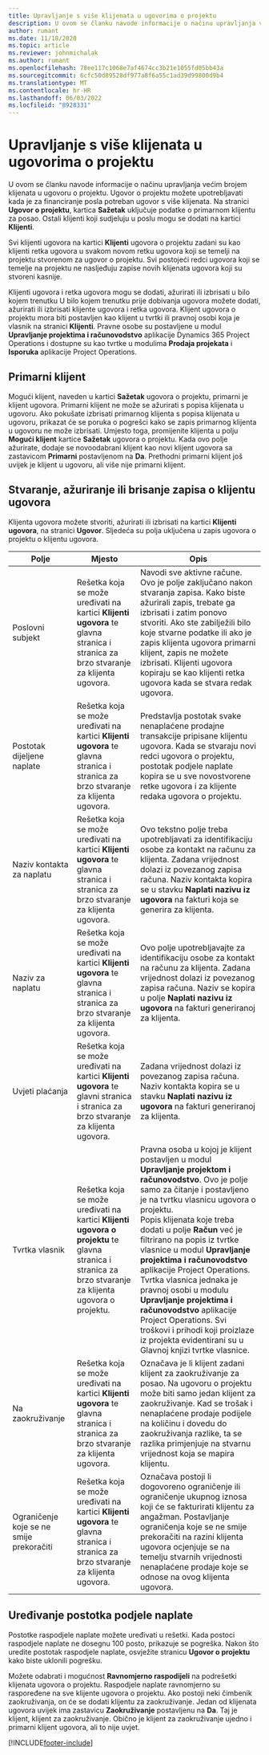 ```yaml
---
title: Upravljanje s više klijenata u ugovorima o projektu
description: U ovom se članku navode informacije o načinu upravljanja većim brojem klijenata u ugovoru o projektu.
author: rumant
ms.date: 11/18/2020
ms.topic: article
ms.reviewer: johnmichalak
ms.author: rumant
ms.openlocfilehash: 78ee117c1068e7af4674cc3b21e1055fd05bb43a
ms.sourcegitcommit: 6cfc50d89528df977a8f6a55c1ad39d99800d9b4
ms.translationtype: MT
ms.contentlocale: hr-HR
ms.lasthandoff: 06/03/2022
ms.locfileid: "8928331"
---
```

# <a name="manage-multiple-customers-on-project-contracts"></a>Upravljanje s više klijenata u ugovorima o projektu

U ovom se članku navode informacije o načinu upravljanja većim brojem klijenata u ugovoru o projektu. Ugovor o projektu možete upotrebljavati kada je za financiranje posla potreban ugovor s više klijenata. Na stranici **Ugovor o projektu**, kartica **Sažetak** uključuje podatke o primarnom klijentu za posao. Ostali klijenti koji sudjeluju u poslu mogu se dodati na kartici **Klijenti**.

Svi klijenti ugovora na kartici **Klijenti** ugovora o projektu zadani su kao klijenti retka ugovora u svakom novom retku ugovora koji se temelji na projektu stvorenom za ugovor o projektu. Svi postojeći redci ugovora koji se temelje na projektu ne nasljeđuju zapise novih klijenata ugovora koji su stvoreni kasnije.

Klijenti ugovora i retka ugovora mogu se dodati, ažurirati ili izbrisati u bilo kojem trenutku U bilo kojem trenutku prije dobivanja ugovora možete dodati, ažurirati ili izbrisati klijente ugovora i retka ugovora. Klijent ugovora o projektu mora biti postavljen kao klijent u tvrtki ili pravnoj osobi koja je vlasnik na stranici **Klijenti**. Pravne osobe su postavljene u modul **Upravljanje projektima i računovodstvo** aplikacije Dynamics 365 Project Operations i dostupne su kao tvrtke u modulima **Prodaja projekata** i **Isporuka** aplikacije Project Operations.

## <a name="primary-customers"></a>Primarni klijent

Mogući klijent, naveden u kartici **Sažetak** ugovora o projektu, primarni je klijent ugovora. Primarni klijent ne može se ažurirati s popisa klijenata u ugovoru. Ako pokušate izbrisati primarnog klijenta s popisa klijenata u ugovoru, prikazat će se poruka o pogrešci kako se zapis primarnog klijenta u ugovoru ne može izbrisati. Umjesto toga, promijenite klijenta u polju **Mogući klijent** kartice **Sažetak** ugovora o projektu. Kada ovo polje ažurirate, dodaje se novoodabrani klijent kao novi klijent ugovora sa zastavicom **Primarni** postavljenom na **Da**. Prethodni primarni klijent još uvijek je klijent u ugovoru, ali više nije primarni klijent.

## <a name="create-update-or-delete-a-contract-customer-record"></a>Stvaranje, ažuriranje ili brisanje zapisa o klijentu ugovora

Klijenta ugovora možete stvoriti, ažurirati ili izbrisati na kartici **Klijenti ugovora**, na stranici **Ugovor**. Sljedeća su polja uključena u zapis ugovora o projektu o klijentu ugovora.

| **Polje** | **Mjesto** | **Opis** | 
| --- | --- | --- | 
| Poslovni subjekt | Rešetka koja se može uređivati na kartici **Klijenti ugovora** te glavna stranica i stranica za brzo stvaranje za klijenta ugovora. | Navodi sve aktivne račune. Ovo je polje zaključano nakon stvaranja zapisa. Kako biste ažurirali zapis, trebate ga izbrisati i zatim ponovo stvoriti. Ako ste zabilježili bilo koje stvarne podatke ili ako je zapis klijenta ugovora primarni klijent, zapis ne možete izbrisati. Klijenti ugovora kopiraju se kao klijenti retka ugovora kada se stvara redak ugovora. |
| Postotak dijeljene naplate | Rešetka koja se može uređivati na kartici **Klijenti ugovora** te glavna stranica i stranica za brzo stvaranje za klijenta ugovora. | Predstavlja postotak svake nenaplaćene prodajne transakcije pripisane klijentu ugovora. Kada se stvaraju novi redci ugovora o projektu, postotak podjele naplate kopira se u sve novostvorene retke ugovora i za klijente redaka ugovora o projektu. |
| Naziv kontakta za naplatu | Rešetka koja se može uređivati na kartici **Klijenti ugovora** te glavna stranica i stranica za brzo stvaranje za klijenta ugovora. | Ovo tekstno polje treba upotrebljavati za identifikaciju osobe za kontakt na računu za klijenta. Zadana vrijednost dolazi iz povezanog zapisa računa. Naziv kontakta kopira se u stavku **Naplati nazivu iz ugovora** na fakturi koja se generira za klijenta. |
| Naziv za naplatu | Rešetka koja se može uređivati na kartici **Klijenti ugovora** te glavna stranica i stranica za brzo stvaranje za klijenta ugovora. | Ovo polje upotrebljavajte za identifikaciju osobe za kontakt na računu za klijenta. Zadana vrijednost dolazi iz povezanog zapisa računa. Naziv se kopira u polje **Naplati nazivu iz ugovora** na fakturi generiranoj za klijenta. |
| Uvjeti plaćanja | Rešetka koja se može uređivati na kartici **Klijenti ugovora** te glavni stranica i stranica za brzo stvaranje za klijenta ugovora. | Zadana vrijednost dolazi iz povezanog zapisa računa. Naziv kontakta kopira se u stavku **Naplati nazivu iz ugovora** na fakturi generiranoj za klijenta. |
| Tvrtka vlasnik | Rešetka koja se može uređivati na kartici **Klijenti ugovora o projektu** te glavna stranica i stranica za brzo stvaranje za klijenta ugovora o projektu. | Pravna osoba u kojoj je klijent postavljen u modul **Upravljanje projektom i računovodstvo**. Ovo je polje samo za čitanje i postavljeno je na tvrtku vlasnicu ugovora o projektu.</br>Popis klijenata koje treba dodati u polje **Račun** već je filtrirano na popis iz tvrtke vlasnice u modul **Upravljanje projektima i računovodstvo** aplikacije Project Operations. Tvrtka vlasnica jednaka je pravnoj osobi u modulu **Upravljanje projektima i računovodstvo** aplikacije Project Operations. Svi troškovi i prihodi koji proizlaze iz projekta evidentirani su u Glavnoj knjizi tvrtke vlasnice. |
| Na zaokruživanje | Rešetka koja se može uređivati na kartici **Klijenti ugovora** te glavna stranica i stranica za brzo stvaranje za klijenta ugovora. | Označava je li klijent zadani klijent za zaokruživanje za posao. Na ugovoru o projektu može biti samo jedan klijent za zaokruživanje. Kad se trošak i nenaplaćene prodaje podijele na količinu i dovedu do zaokruživanja razlike, ta se razlika primjenjuje na stvarnu vrijednost koja se mapira klijentu. |
| Ograničenje koje se ne smije prekoračiti | Rešetka koja se može uređivati na kartici **Klijenti ugovora** te glavna stranica i stranica za brzo stvaranje za klijenta ugovora. | Označava postoji li dogovoreno ograničenje ili ograničenje ukupnog iznosa koji će se fakturirati klijentu za angažman. Postavljanje ograničenja koje se ne smije prekoračiti na razini klijenta ugovora ocjenjuje se na temelju stvarnih vrijednosti nenaplaćene prodaje koje se odnose na ovog klijenta ugovora. |

## <a name="edit-billing-split-percentages"></a>Uređivanje postotka podjele naplate

Postotke raspodjele naplate možete uređivati u rešetki. Kada postoci raspodjele naplate ne dosegnu 100 posto, prikazuje se pogreška. Nakon što uredite postotak raspodjele naplate, osvježite stranicu **Ugovor o projektu** kako biste uklonili pogrešku.

Možete odabrati i mogućnost **Ravnomjerno raspodijeli** na podrešetki klijenata ugovora o projektu. Raspodjele naplate ravnomjerno su raspoređene na sve klijente ugovora o projektu. Ako postoji neki čimbenik zaokruživanja, on će se dodati klijentu za zaokruživanje. Jedan od klijenata ugovora uvijek ima zastavicu **Zaokruživanje** postavljenu na **Da**. Taj je klijent, klijent za zaokruživanje. Obično je klijent za zaokruživanje ujedno i primarni klijent ugovora, ali to nije uvjet.


[!INCLUDE[footer-include](../includes/footer-banner.md)]